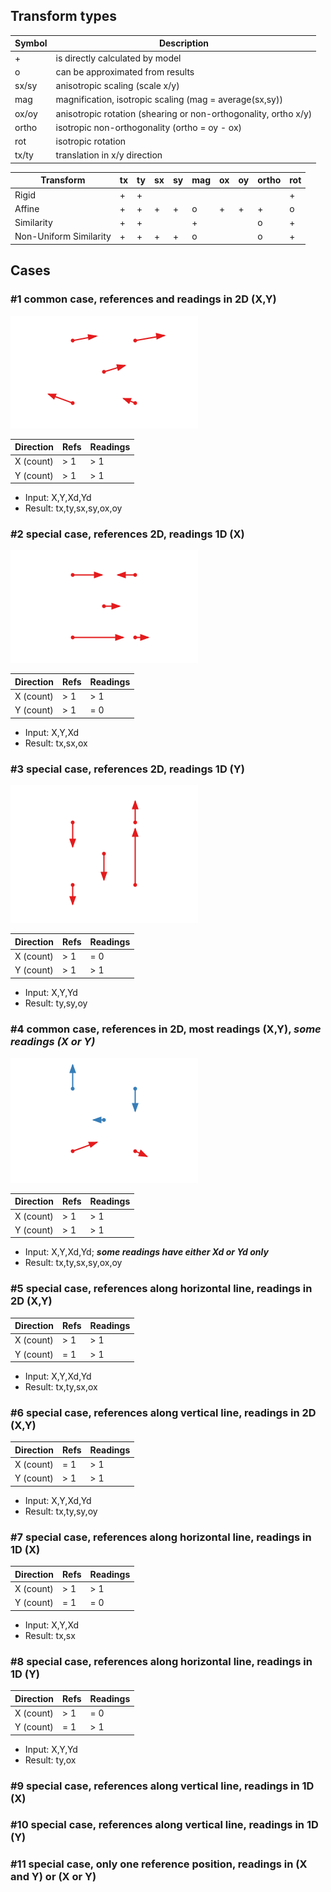 ## Transform types

| Symbol | Description                                                      |
| ------ | ---------------------------------------------------------------- |
|    +   | is directly calculated by model                                  |
|    o   | can be approximated from results                                 |
|  sx/sy | anisotropic scaling (scale x/y)                                  |
|   mag  | magnification, isotropic scaling (mag = average(sx,sy))          |
|  ox/oy | anisotropic rotation (shearing or non-orthogonality, ortho x/y)  |
|  ortho | isotropic non-orthogonality (ortho = oy - ox)                    |
|   rot  | isotropic rotation                                               |
|  tx/ty | translation in x/y direction                                     |


| Transform              | tx  | ty  | sx  | sy  | mag | ox  | oy  | ortho | rot |
| ---------------------- | --- | --- | --- | --- | --- | --- | --- | ----- | --- |
| Rigid                  | +   | +   |     |     |     |     |     |       |  +  |
| Affine                 | +   | +   | +   | +   | o   | +   | +   | +     |  o  |
| Similarity             | +   | +   |     |     | +   |     |     | o     |  +  |
| Non-Uniform Similarity | +   | +   | +   | +   | o   |     |     | o     |  +  |


## Cases

### #1 common case, references and readings in 2D (X,Y)

![2D references with readings in XY](images/01_reference-2D_readings-XY.png)

| Direction | Refs | Readings |
| --------- | -----| -------- |
| X (count) | > 1  | > 1      |
| Y (count) | > 1  | > 1      |

* Input: X,Y,Xd,Yd
* Result: tx,ty,sx,sy,ox,oy

### #2 special case, references 2D, readings 1D (X)

![2D references with readings in X](images/02_reference-2D_readings-X.png)

| Direction | Refs | Readings |
| --------- | -----| -------- |
| X (count) | > 1  | > 1      |
| Y (count) | > 1  | = 0      |

* Input: X,Y,Xd
* Result: tx,sx,ox

### #3 special case, references 2D, readings 1D (Y)

![2D references with readings in Y](images/03_reference-2D_readings-Y.png)

| Direction | Refs | Readings |
| --------- | -----| -------- |
| X (count) | > 1  | = 0      |
| Y (count) | > 1  | > 1      |

* Input: X,Y,Yd
* Result: ty,sy,oy

### #4 common case, references in 2D, most readings (X,Y), *some readings (X or Y)*

![2D references with partially missing X or Y](images/04_reference-2D_readings-XY-partial-X-Y.png)

| Direction | Refs | Readings |
| --------- | -----| -------- |
| X (count) | > 1  | > 1      |
| Y (count) | > 1  | > 1      |

* Input: X,Y,Xd,Yd; __*some readings have either Xd or Yd only*__
* Result: tx,ty,sx,sy,ox,oy

### #5 special case, references along horizontal line, readings in 2D (X,Y)

| Direction | Refs | Readings |
| --------- | -----| -------- |
| X (count) | > 1  | > 1      |
| Y (count) | = 1  | > 1      |

* Input: X,Y,Xd,Yd
* Result: tx,ty,sx,ox

### #6 special case, references along vertical line, readings in 2D (X,Y)

| Direction | Refs | Readings |
| --------- | -----| -------- |
| X (count) | = 1  | > 1      |
| Y (count) | > 1  | > 1      |

* Input: X,Y,Xd,Yd
* Result: tx,ty,sy,oy

### #7 special case, references along horizontal line, readings in 1D (X)

| Direction | Refs | Readings |
| --------- | -----| -------- |
| X (count) | > 1  | > 1      |
| Y (count) | = 1  | = 0      |

* Input: X,Y,Xd
* Result: tx,sx

### #8 special case, references along horizontal line, readings in 1D (Y)

| Direction | Refs | Readings |
| --------- | -----| -------- |
| X (count) | > 1  | = 0      |
| Y (count) | = 1  | > 1      |

* Input: X,Y,Yd
* Result: ty,ox

### #9 special case, references along vertical line, readings in 1D (X)
### #10 special case, references along vertical line, readings in 1D (Y)
### #11 special case, only one reference position, readings in (X and Y) or (X or Y)
